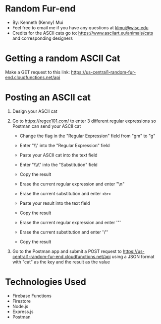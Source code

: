 # Random Fur-end
- By: Kenneth (Kenny) Mui
- Feel free to email me if you have any questions at klmui@wisc.edu
- Credits for the ASCII cats go to: https://www.asciiart.eu/animals/cats and corresponding designers

# Getting a random ASCII Cat
Make a GET request to this link: https://us-central1-random-fur-end.cloudfunctions.net/api

# Posting an ASCII cat
1. Design your ASCII cat

2. Go to https://regex101.com/ to enter 3 different regular expressions so Postman can send your ASCII cat
      
    * Change the flag in the "Regular Expression" field from "gm" to "g"  
      
    * Enter "\\\\" into the "Regular Expression" field

    * Paste your ASCII cat into the text field

    * Enter "\\\\\\\\" into the "Substitution" field

    * Copy the result

    * Erase the current regular expression and enter "\n"

    * Erase the current substitution and enter `<br>`

    * Paste your result into the text field

    * Copy the result
    
    * Erase the current regular expression and enter '"'
    
    * Erase the current substitution and enter '\\"'
    
    * Copy the result

3. Go to the Postman app and submit a POST request to https://us-central1-random-fur-end.cloudfunctions.net/api using a JSON format with "cat" as the key and the result as the value

# Technologies Used
- Firebase Functions
- Firestore
- Node.js
- Express.js
- Postman
